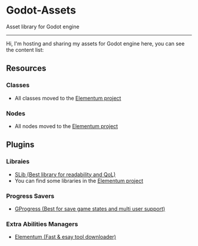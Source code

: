 # Godot-Assets

Asset library for Godot engine

---
Hi, I'm hosting and sharing my assets for Godot engine here, you can see the content list:

## Resources
### Classes
- All classes moved to the [Elementum project](https://github.com/mkh-user/Elementum)
### Nodes
- All nodes moved to the [Elementum project](https://github.com/mkh-user/Elementum)

## Plugins
### Libraies
- [SLib (Best library for readability and QoL)](https://gitub.com/subject-team/slib)
- You can find some libraries in the [Elementum project](https://github.com/mkh-user/Elementum)
### Progress Savers
- [GProgress (Best for save game states and multi user support)](https://github.com/mkh-user/gprogress)
### Extra Abilities Managers
- [Elementum (Fast & esay tool downloader)](https://github.com/mkh-user/elementum) 